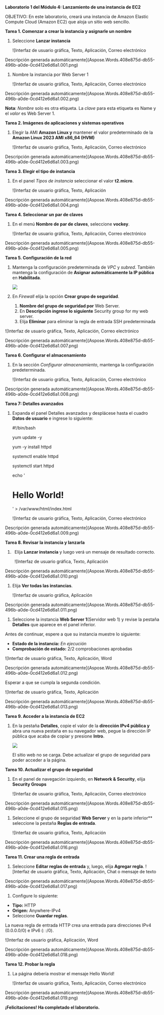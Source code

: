 ﻿**Laboratorio 1 del Módulo 4: Lanzamiento de una instancia de EC2**

OBJETIVO:  En este laboratorio, creará una instancia de Amazon Elastic Compute Cloud (Amazon EC2) que aloja un sitio web sencillo.

**Tarea 1. Comenzar a crear la instancia y asignarle un nombre**

1. Seleccione **Lanzar instancia**

   ![Interfaz de usuario gráfica, Texto, Aplicación, Correo electrónico

Descripción generada automáticamente](Aspose.Words.408e875d-db55-496b-a0de-0cd412e6d6a1.001.png)

1. Nombre la instancia por Web Server 1

   ![Interfaz de usuario gráfica, Texto, Aplicación, Correo electrónico

Descripción generada automáticamente](Aspose.Words.408e875d-db55-496b-a0de-0cd412e6d6a1.002.png)

   **Nota**: *Nombre* solo es otra etiqueta. La *clave* para esta etiqueta es Name y el *valor* es Web Server 1.


**Tarea 2. Imágenes de aplicaciones y sistemas operativos**

1. Elegir la AMI **Amazon Linux y** mantener el valor predeterminado de la **Amazon Linux 2023 AMI x86\_64 (HVM)**

   ![Interfaz de usuario gráfica, Texto, Aplicación, Correo electrónico

Descripción generada automáticamente](Aspose.Words.408e875d-db55-496b-a0de-0cd412e6d6a1.003.png)

**Tarea 3. Elegir el tipo de instancia**

1. En el panel *Tipos de instancia* seleccionar el valor **t2.micro**.

   ![Interfaz de usuario gráfica, Texto, Aplicación

Descripción generada automáticamente](Aspose.Words.408e875d-db55-496b-a0de-0cd412e6d6a1.004.png)

**Tarea 4. Seleccionar un par de claves**

1. En el menú **Nombre de par de claves**, seleccione **vockey**.

   ![Interfaz de usuario gráfica, Texto, Aplicación, Correo electrónico

Descripción generada automáticamente](Aspose.Words.408e875d-db55-496b-a0de-0cd412e6d6a1.005.png)

**Tarea 5. Configuración de la red**

1. Mantenga la configuración predeterminada de *VPC* y *subred*. También mantenga la configuración de **Asignar automáticamente la IP pública** en **Habilitada**.

   ![](Aspose.Words.408e875d-db55-496b-a0de-0cd412e6d6a1.006.png)

1. En *Firewall* elija la opción **Crear grupo de seguridad**.
   1. **Nombre del grupo de seguridad por** Web Server.
   1. En **Descripción ingrese lo siguiente** Security group for my web server.
   1. Elija **Eliminar** para eliminar la regla de entrada SSH predeterminada

![Interfaz de usuario gráfica, Texto, Aplicación, Correo electrónico

Descripción generada automáticamente](Aspose.Words.408e875d-db55-496b-a0de-0cd412e6d6a1.007.png)

**Tarea 6. Configurar el almacenamiento**

1. En la sección *Configurar almacenamiento*, mantenga la configuración predeterminada.

   ![Interfaz de usuario gráfica, Texto, Aplicación, Correo electrónico

Descripción generada automáticamente](Aspose.Words.408e875d-db55-496b-a0de-0cd412e6d6a1.008.png)

**Tarea 7: Detalles avanzados**

1. Expanda el panel Detalles avanzados y desplácese hasta el cuadro **Datos de usuario** e ingrese lo siguiente:

   #!/bin/bash

   yum update -y

   yum -y install httpd

   systemctl enable httpd

   systemctl start httpd

   echo '<html><h1>Hello World!</h1></html>' > /var/www/html/index.html

   ![Interfaz de usuario gráfica, Texto, Aplicación, Correo electrónico

Descripción generada automáticamente](Aspose.Words.408e875d-db55-496b-a0de-0cd412e6d6a1.009.png)

**Tarea 8. Revisar la instancia y lanzarla**

1. ` `Elija **Lanzar instancia** y luego verá un mensaje de resultado correcto.

   ` `![Interfaz de usuario gráfica, Texto, Aplicación

Descripción generada automáticamente](Aspose.Words.408e875d-db55-496b-a0de-0cd412e6d6a1.010.png)

1. Elija **Ver todas las instancias**.

   ![Interfaz de usuario gráfica, Aplicación

Descripción generada automáticamente](Aspose.Words.408e875d-db55-496b-a0de-0cd412e6d6a1.011.png)

1. Seleccione la instancia **Web Server 1**(Servidor web 1) y revise la pestaña **Detalles** que aparece en el panel inferior.

Antes de continuar, espere a que su instancia muestre lo siguiente:

- **Estado de la instancia:** *En ejecución*
- **Comprobación de estado:** 2/2 comprobaciones aprobadas

![Interfaz de usuario gráfica, Texto, Aplicación, Word

Descripción generada automáticamente](Aspose.Words.408e875d-db55-496b-a0de-0cd412e6d6a1.012.png)

Esperar a que se cumpla la segunda condición.

![Interfaz de usuario gráfica, Texto, Aplicación

Descripción generada automáticamente](Aspose.Words.408e875d-db55-496b-a0de-0cd412e6d6a1.013.png)

**Tarea 9. Acceder a la instancia de EC2**

1. En la pestaña **Detalles**, copie el valor de la **dirección IPv4 pública y** abra una nueva pestaña en su navegador web, pegue la dirección IP pública que acaba de copiar y presione **Intro**.

   ![](Aspose.Words.408e875d-db55-496b-a0de-0cd412e6d6a1.014.png)

   El sitio web no se carga. Debe actualizar el grupo de seguridad para poder acceder a la página.

**Tarea 10. Actualizar el grupo de seguridad**

1. En el panel de navegación izquierdo, en **Network & Security**, elija **Security Groups**

   ![Interfaz de usuario gráfica, Texto, Aplicación, Correo electrónico

Descripción generada automáticamente](Aspose.Words.408e875d-db55-496b-a0de-0cd412e6d6a1.015.png)

1. Seleccione el grupo de seguridad **Web Server** y en la parte inferior** seleccione la pestaña **Reglas de entrada**.

   ![Interfaz de usuario gráfica, Texto, Aplicación

Descripción generada automáticamente](Aspose.Words.408e875d-db55-496b-a0de-0cd412e6d6a1.016.png)

**Tarea 11. Crear una regla de entrada**

1. Seleccione **Editar reglas de entrada** y, luego, elija **Agregar regla**. ![Interfaz de usuario gráfica, Texto, Aplicación, Chat o mensaje de texto

Descripción generada automáticamente](Aspose.Words.408e875d-db55-496b-a0de-0cd412e6d6a1.017.png)
1. Configure lo siguiente:
- **Tipo:** HTTP
- **Origen:** Anywhere-IPv4
- Seleccione **Guardar reglas**.

La nueva regla de entrada HTTP crea una entrada para direcciones IPv4 (0.0.0.0/0) e IPv6 (: :/0).

![Interfaz de usuario gráfica, Aplicación, Word

Descripción generada automáticamente](Aspose.Words.408e875d-db55-496b-a0de-0cd412e6d6a1.018.png)

**Tarea 12. Probar la regla**

1. La página debería mostrar el mensaje Hello World!

   ![Interfaz de usuario gráfica, Texto, Aplicación, Correo electrónico

Descripción generada automáticamente](Aspose.Words.408e875d-db55-496b-a0de-0cd412e6d6a1.019.png)

   **¡Felicitaciones! Ha completado el laboratorio.**
